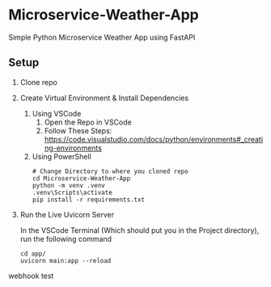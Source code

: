 # Microservice-Weather-App

Simple Python Microservice Weather App using FastAPI

## Setup

1. Clone repo
2. Create Virtual Environment & Install Dependencies
    1. Using VSCode
        1. Open the Repo in VSCode
        2. Follow These Steps: https://code.visualstudio.com/docs/python/environments#_creating-environments
    2. Using PowerShell
        ```
        # Change Directory to where you cloned repo
        cd Microservice-Weather-App
        python -m venv .venv
        .venv\Scripts\activate
        pip install -r requirements.txt
        ```
3. Run the Live Uvicorn Server

    In the VSCode Terminal (Which should put you in the Project directory), run the following command

    ```
    cd app/
    uvicorn main:app --reload
    ```
webhook test
